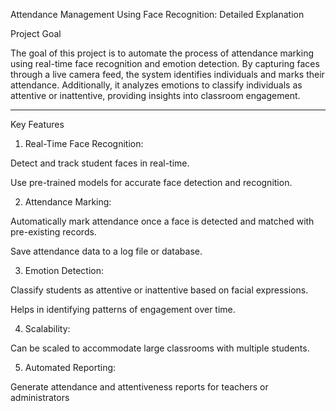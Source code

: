 Attendance Management Using Face Recognition: Detailed Explanation

Project Goal

The goal of this project is to automate the process of attendance marking using real-time face recognition and emotion detection. By capturing faces through a live camera feed, the system identifies individuals and marks their attendance. Additionally, it analyzes emotions to classify individuals as attentive or inattentive, providing insights into classroom engagement.


---

Key Features

1. Real-Time Face Recognition:

Detect and track student faces in real-time.

Use pre-trained models for accurate face detection and recognition.



2. Attendance Marking:

Automatically mark attendance once a face is detected and matched with pre-existing records.

Save attendance data to a log file or database.



3. Emotion Detection:

Classify students as attentive or inattentive based on facial expressions.

Helps in identifying patterns of engagement over time.



4. Scalability:

Can be scaled to accommodate large classrooms with multiple students.



5. Automated Reporting:

Generate attendance and attentiveness reports for teachers or administrators
